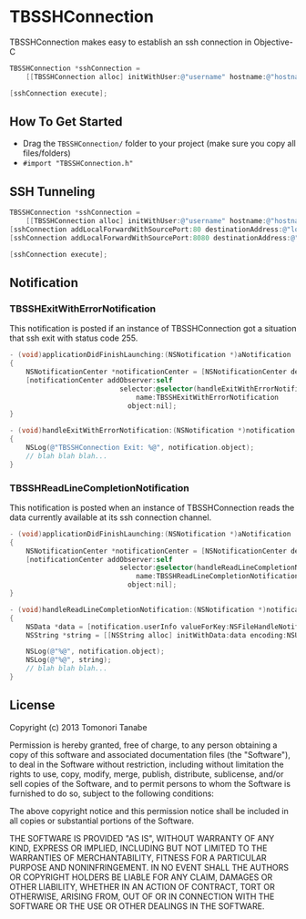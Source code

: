 TBSSHConnection
===============

TBSSHConnection makes easy to establish an ssh connection in Objective-C

```objective-c
TBSSHConnection *sshConnection = 
    [[TBSSHConnection alloc] initWithUser:@"username" hostname:@"hostname" port:22];

[sshConnection execute];
```

## How To Get Started
- Drag the `TBSSHConnection/` folder to your project (make sure you copy all files/folders)
- `#import "TBSSHConnection.h"`

## SSH Tunneling
```objective-c
TBSSHConnection *sshConnection = 
    [[TBSSHConnection alloc] initWithUser:@"username" hostname:@"hostname" port:22];
[sshConnection addLocalForwardWithSourcePort:80 destinationAddress:@"localhost" destinationPort:80];
[sshConnection addLocalForwardWithSourcePort:8080 destinationAddress:@"localhost" destinationPort:8080];

[sshConnection execute];
```

## Notification
### TBSSHExitWithErrorNotification
This notification is posted if an instance of TBSSHConnection got a situation that ssh exit with status code 255.
```objective-c
- (void)applicationDidFinishLaunching:(NSNotification *)aNotification
{
    NSNotificationCenter *notificationCenter = [NSNotificationCenter defaultCenter];
    [notificationCenter addObserver:self
                           selector:@selector(handleExitWithErrorNotification:)
                               name:TBSSHExitWithErrorNotification
                             object:nil];   
}

- (void)handleExitWithErrorNotification:(NSNotification *)notification
{
    NSLog(@"TBSSHConnection Exit: %@", notification.object);
    // blah blah blah...
}
```
### TBSSHReadLineCompletionNotification
This notification is posted when an instance of TBSSHConnection reads the data currently available at its ssh connection channel.
```objective-c
- (void)applicationDidFinishLaunching:(NSNotification *)aNotification
{
    NSNotificationCenter *notificationCenter = [NSNotificationCenter defaultCenter];
    [notificationCenter addObserver:self
                           selector:@selector(handleReadLineCompletionNotification:)
                               name:TBSSHReadLineCompletionNotification
                             object:nil]; 
}

- (void)handleReadLineCompletionNotification:(NSNotification *)notification
{
    NSData *data = [notification.userInfo valueForKey:NSFileHandleNotificationDataItem];
	NSString *string = [[NSString alloc] initWithData:data encoding:NSUTF8StringEncoding];

	NSLog(@"%@", notification.object);
    NSLog(@"%@", string);
    // blah blah blah...
}
```
## License
Copyright (c) 2013 Tomonori Tanabe

Permission is hereby granted, free of charge, to any person obtaining a copy of this software and associated documentation files (the "Software"), to deal in the Software without restriction, including without limitation the rights to use, copy, modify, merge, publish, distribute, sublicense, and/or sell copies of the Software, and to permit persons to whom the Software is furnished to do so, subject to the following conditions:

The above copyright notice and this permission notice shall be included in all copies or substantial portions of the Software.

THE SOFTWARE IS PROVIDED "AS IS", WITHOUT WARRANTY OF ANY KIND, EXPRESS OR IMPLIED, INCLUDING BUT NOT LIMITED TO THE WARRANTIES OF MERCHANTABILITY, FITNESS FOR A PARTICULAR PURPOSE AND NONINFRINGEMENT. IN NO EVENT SHALL THE AUTHORS OR COPYRIGHT HOLDERS BE LIABLE FOR ANY CLAIM, DAMAGES OR OTHER LIABILITY, WHETHER IN AN ACTION OF CONTRACT, TORT OR OTHERWISE, ARISING FROM, OUT OF OR IN CONNECTION WITH THE SOFTWARE OR THE USE OR OTHER DEALINGS IN THE SOFTWARE.
